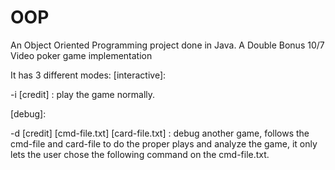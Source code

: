 # OOP
An Object Oriented Programming project done in Java. A Double Bonus 10/7 Video poker game implementation

It has 3 different modes:
[interactive]:

-i [credit] : play the game normally.

[debug]:

-d [credit] [cmd-file.txt] [card-file.txt] : debug another game, follows the cmd-file and card-file to do the proper plays and analyze the game, it only lets the user chose the following command on the cmd-file.txt.
